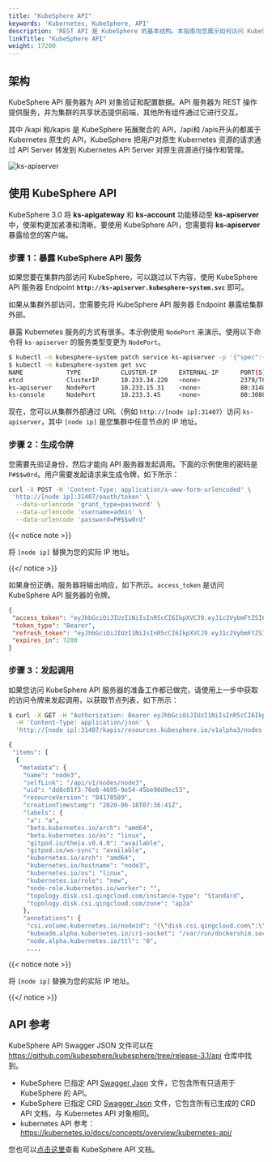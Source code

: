 ```yaml
---
title: "KubeSphere API"
keywords: 'Kubernetes, KubeSphere, API'
description: 'REST API 是 KubeSphere 的基本结构。本指南向您展示如何访问 KubeSphere API 服务器。'
linkTitle: "KubeSphere API"
weight: 17200
---
```


## 架构

KubeSphere API 服务器为 API 对象验证和配置数据。API 服务器为 REST 操作提供服务，并为集群的共享状态提供前端，其他所有组件通过它进行交互。

其中 /kapi 和/kapis 是 KubeSphere 拓展聚合的 API，/api和 /apis开头的都属于 Kubernetes 原生的 API，KubeSphere 把用户对原生 Kubernetes 资源的请求通过 API Server 转发到 Kubernetes API Server 对原生资源进行操作和管理。

![ks-apiserver](/images/docs/zh-cn/reference/kubesphere-api/ks-apiserver.png)

## 使用 KubeSphere API

KubeSphere 3.0 将 **ks-apigateway** 和 **ks-account** 功能移动至 **ks-apiserver** 中，使架构更加紧凑和清晰。要使用 KubeSphere API，您需要将 **ks-apiserver** 暴露给您的客户端。


### 步骤 1：暴露 KubeSphere API 服务

如果您要在集群内部访问 KubeSphere，可以跳过以下内容，使用 KubeSphere API 服务器 Endpoint **`http://ks-apiserver.kubesphere-system.svc`** 即可。

如果从集群外部访问，您需要先将 KubeSphere API 服务器 Endpoint 暴露给集群外部。

暴露 Kubernetes 服务的方式有很多。本示例使用 `NodePort` 来演示。使用以下命令将 `ks-apiserver` 的服务类型变更为 `NodePort`。

```bash
$ kubectl -n kubesphere-system patch service ks-apiserver -p '{"spec":{"type":"NodePort"}}'
$ kubectl -n kubesphere-system get svc
NAME            TYPE           CLUSTER-IP      EXTERNAL-IP      PORT(S)              AGE
etcd            ClusterIP      10.233.34.220   <none>           2379/TCP             44d
ks-apiserver    NodePort       10.233.15.31    <none>           80:31407/TCP         49d
ks-console      NodePort       10.233.3.45     <none>           80:30880/TCP         49d
```

现在，您可以从集群外部通过 URL（例如 `http://[node ip]:31407`）访问 `ks-apiserver`，其中 `[node ip]` 是您集群中任意节点的 IP 地址。

### 步骤 2：生成令牌

您需要先验证身份，然后才能向 API 服务器发起调用。下面的示例使用的密码是 `P#$$w0rd`。用户需要发起请求来生成令牌，如下所示：

```bash
curl -X POST -H 'Content-Type: application/x-www-form-urlencoded' \
 'http://[node ip]:31407/oauth/token' \
  --data-urlencode 'grant_type=password' \
  --data-urlencode 'username=admin' \
  --data-urlencode 'password=P#$$w0rd'
```

{{< notice note >}}

将 `[node ip]` 替换为您的实际 IP 地址。

{{</ notice >}}

如果身份正确，服务器将输出响应，如下所示。`access_token` 是访问 KubeSphere API 服务器的令牌。

```json
{
 "access_token": "eyJhbGciOiJIUzI1NiIsInR5cCI6IkpXVCJ9.eyJ1c2VybmFtZSI6ImFkbWluIiwidWlkIjoiYTlhNjJmOTEtYWQ2Yi00MjRlLWIxNWEtZTFkOTcyNmUzNDFhIiwidG9rZW5fdHlwZSI6ImFjY2Vzc190b2tlbiIsImV4cCI6MTYwMDg1MjM5OCwiaWF0IjoxNjAwODQ1MTk4LCJpc3MiOiJrdWJlc3BoZXJlIiwibmJmIjoxNjAwODQ1MTk4fQ.Hcyf-CPMeq8XyQQLz5PO-oE1Rp1QVkOeV_5J2oX1hvU",
 "token_type": "Bearer",
 "refresh_token": "eyJhbGciOiJIUzI1NiIsInR5cCI6IkpXVCJ9.eyJ1c2VybmFtZSI6ImFkbWluIiwidWlkIjoiYTlhNjJmOTEtYWQ2Yi00MjRlLWIxNWEtZTFkOTcyNmUzNDFhIiwidG9rZW5fdHlwZSI6InJlZnJlc2hfdG9rZW4iLCJleHAiOjE2MDA4NTk1OTgsImlhdCI6MTYwMDg0NTE5OCwiaXNzIjoia3ViZXNwaGVyZSIsIm5iZiI6MTYwMDg0NTE5OH0.PerssCLVXJD7BuCF3Ow8QUNYLQxjwqC8m9iOkRRD6Tc",
 "expires_in": 7200
}
```

### 步骤 3：发起调用

如果您访问 KubeSphere API 服务器的准备工作都已做完，请使用上一步中获取的访问令牌来发起调用，以获取节点列表，如下所示：

```bash
$ curl -X GET -H "Authorization: Bearer eyJhbGciOiJIUzI1NiIsInR5cCI6IkpXVCJ9.eyJ1c2VybmFtZSI6ImFkbWluIiwidWlkIjoiYTlhNjJmOTEtYWQ2Yi00MjRlLWIxNWEtZTFkOTcyNmUzNDFhIiwidG9rZW5fdHlwZSI6ImFjY2Vzc190b2tlbiIsImV4cCI6MTYwMDg1MjM5OCwiaWF0IjoxNjAwODQ1MTk4LCJpc3MiOiJrdWJlc3BoZXJlIiwibmJmIjoxNjAwODQ1MTk4fQ.Hcyf-CPMeq8XyQQLz5PO-oE1Rp1QVkOeV_5J2oX1hvU" \
  -H 'Content-Type: application/json' \
  'http://[node ip]:31407/kapis/resources.kubesphere.io/v1alpha3/nodes'

{
 "items": [
  {
   "metadata": {
    "name": "node3",
    "selfLink": "/api/v1/nodes/node3",
    "uid": "dd8c01f3-76e8-4695-9e54-45be90d9ec53",
    "resourceVersion": "84170589",
    "creationTimestamp": "2020-06-18T07:36:41Z",
    "labels": {
     "a": "a",
     "beta.kubernetes.io/arch": "amd64",
     "beta.kubernetes.io/os": "linux",
     "gitpod.io/theia.v0.4.0": "available",
     "gitpod.io/ws-sync": "available",
     "kubernetes.io/arch": "amd64",
     "kubernetes.io/hostname": "node3",
     "kubernetes.io/os": "linux",
     "kubernetes.io/role": "new",
     "node-role.kubernetes.io/worker": "",
     "topology.disk.csi.qingcloud.com/instance-type": "Standard",
     "topology.disk.csi.qingcloud.com/zone": "ap2a"
    },
    "annotations": {
     "csi.volume.kubernetes.io/nodeid": "{\"disk.csi.qingcloud.com\":\"i-icjxhi1e\"}",
     "kubeadm.alpha.kubernetes.io/cri-socket": "/var/run/dockershim.sock",
     "node.alpha.kubernetes.io/ttl": "0",
     ....
```

{{< notice note >}}

将 `[node ip]` 替换为您的实际 IP 地址。

{{</ notice >}}

## API 参考

KubeSphere API Swagger JSON 文件可以在 https://github.com/kubesphere/kubesphere/tree/release-3.1/api 仓库中找到。

- KubeSphere 已指定 API [Swagger Json](https://github.com/kubesphere/kubesphere/blob/release-3.1/api/ks-openapi-spec/swagger.json) 文件，它包含所有只适用于 KubeSphere 的 API。
- KubeSphere 已指定 CRD [Swagger Json](https://github.com/kubesphere/kubesphere/blob/release-3.1/api/openapi-spec/swagger.json) 文件，它包含所有已生成的 CRD API 文档，与 Kubernetes API 对象相同。
- kubernetes API 参考：https://kubernetes.io/docs/concepts/overview/kubernetes-api/

您也可以[点击这里](https://kubesphere.io/api/kubesphere)查看 KubeSphere API 文档。

